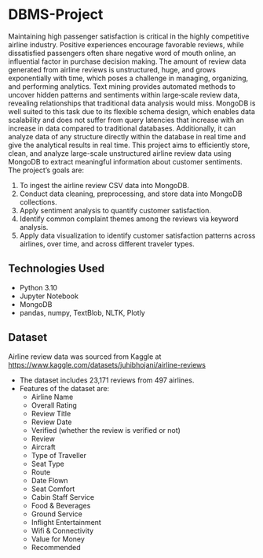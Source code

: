 # DBMS-Project

Maintaining high passenger satisfaction is critical in the highly competitive airline industry. Positive 
experiences encourage favorable reviews, while dissatisfied passengers often share negative word of mouth online, an influential factor in purchase decision making.
The amount of review data generated from airline reviews is unstructured, huge, and grows 
exponentially with time, which poses a challenge in managing, organizing, and performing analytics. Text 
mining provides automated methods to uncover hidden patterns and sentiments within large‐scale 
review data, revealing relationships that traditional data analysis would miss.
MongoDB is well suited to this task due to its flexible schema design, which enables data scalability and 
does not suffer from query latencies that increase with an increase in data compared to traditional 
databases. Additionally, it can analyze data of any structure directly within the database in real time and 
give the analytical results in real time.
This project aims to efficiently store, clean, and analyze large-scale unstructured airline review data 
using MongoDB to extract meaningful information about customer sentiments. 
The project’s goals are:
1. To ingest the airline review CSV data into MongoDB.
2. Conduct data cleaning, preprocessing, and store data into MongoDB collections.
3. Apply sentiment analysis to quantify customer satisfaction.
4. Identify common complaint themes among the reviews via keyword analysis.
5. Apply data visualization to identify customer satisfaction patterns across airlines, over time, and 
across different traveler types.

## Technologies Used

- Python 3.10
- Jupyter Notebook
- MongoDB
- pandas, numpy, TextBlob, NLTK, Plotly

## Dataset

Airline review data was sourced from Kaggle at https://www.kaggle.com/datasets/juhibhojani/airline-reviews 

- The dataset includes 23,171 reviews from 497 airlines.
- Features of the dataset are: 
  - Airline Name
  - Overall Rating
  - Review Title
  - Review Date
  - Verified (whether the review is verified or not)
  - Review
  - Aircraft
  - Type of Traveller
  - Seat Type
  - Route
  - Date Flown
  - Seat Comfort
  - Cabin Staff Service
  - Food & Beverages
  - Ground Service
  - Inflight Entertainment
  - Wifi & Connectivity
  - Value for Money
  - Recommended
      
